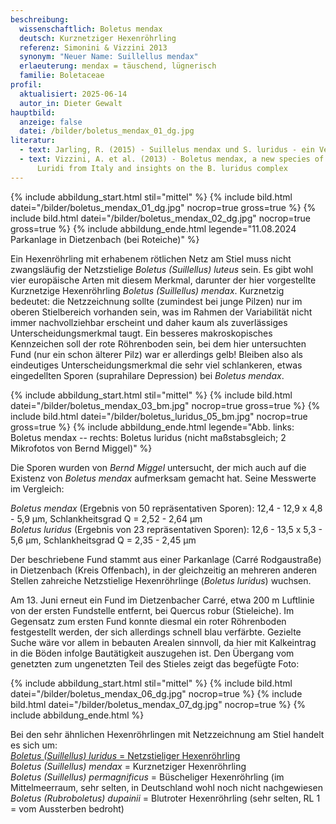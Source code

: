 ```yaml
---
beschreibung:
  wissenschaftlich: Boletus mendax
  deutsch: Kurznetziger Hexenröhrling
  referenz: Simonini & Vizzini 2013
  synonym: "Neuer Name: Suillellus mendax"
  erlaeuterung: mendax = täuschend, lügnerisch
  familie: Boletaceae
profil:
  aktualisiert: 2025-06-14
  autor_in: Dieter Gewalt
hauptbild:
  anzeige: false
  datei: /bilder/boletus_mendax_01_dg.jpg
literatur:
  - text: Jarling, R. (2015) - Suillelus mendax und S. luridus - ein Vergleich
  - text: Vizzini, A. et al. (2013) - Boletus mendax, a new species of Boletus sect.
      Luridi from Italy and insights on the B. luridus complex
---
```

{% include abbildung_start.html stil="mittel" %}
{% include bild.html datei="/bilder/boletus_mendax_01_dg.jpg" nocrop=true gross=true %}
{% include bild.html datei="/bilder/boletus_mendax_02_dg.jpg" nocrop=true gross=true %}
{% include abbildung_ende.html legende="11.08.2024 Parkanlage in Dietzenbach (bei Roteiche)" %}

Ein Hexenröhrling mit erhabenem rötlichen Netz am Stiel muss nicht zwangsläufig der Netzstielige *Boletus (Suillellus) luteus* sein. Es gibt wohl vier europäische Arten mit diesem Merkmal, darunter der hier vorgestellte Kurznetzige Hexenröhrling *Boletus (Suillellus) mendax*. Kurznetzig bedeutet: die Netzzeichnung sollte (zumindest bei junge Pilzen) nur im oberen Stielbereich vorhanden sein, was im Rahmen der Variabilität nicht immer nachvollziehbar erscheint und daher kaum als zuverlässiges Unterscheidungsmerkmal taugt. Ein besseres makroskopisches Kennzeichen soll der rote Röhrenboden sein, bei dem hier untersuchten Fund (nur ein schon älterer Pilz) war er allerdings gelb! Bleiben also als eindeutiges Unterscheidungsmerkmal die sehr viel schlankeren, etwas eingedellten Sporen (suprahilare Depression) bei *Boletus mendax*.

{% include abbildung_start.html stil="mittel" %}
{% include bild.html datei="/bilder/boletus_mendax_03_bm.jpg" nocrop=true gross=true %}
{% include bild.html datei="/bilder/boletus_luridus_05_bm.jpg" nocrop=true gross=true %}
{% include abbildung_ende.html legende="Abb. links: Boletus mendax -- rechts: Boletus luridus (nicht maßstabsgleich; 2 Mikrofotos von Bernd Miggel)" %}

Die Sporen wurden von *Bernd Miggel* untersucht, der mich auch auf die Existenz von *Boletus mendax* aufmerksam gemacht hat. Seine Messwerte im Vergleich:

*Boletus mendax* (Ergebnis von 50 repräsentativen Sporen):  12,4 - 12,9 x 4,8 - 5,9 µm, Schlankheitsgrad Q = 2,52 - 2,64 µm\
*Boletus luridus* (Ergebnis von 23 repräsentativen Sporen): 12,6 - 13,5 x 5,3 - 5,6 µm, Schlankheitsgrad Q = 2,35 - 2,45 µm

Der beschriebene Fund stammt aus einer Parkanlage (Carré Rodgaustraße) in Dietzenbach (Kreis Offenbach), in der gleichzeitig an mehreren anderen Stellen zahreiche Netzstielige Hexenröhrlinge (*Boletus luridus*) wuchsen.

Am 13. Juni erneut ein Fund im Dietzenbacher Carré, etwa 200 m Luftlinie von der ersten Fundstelle entfernt, bei Quercus robur (Stieleiche). Im Gegensatz zum ersten Fund konnte diesmal ein roter Röhrenboden festgestellt werden, der sich allerdings schnell blau verfärbte. Gezielte Suche wäre vor allem in bebauten Arealen sinnvoll, da hier mit Kalkeintrag in die Böden infolge Bautätigkeit auszugehen ist. Den Übergang vom genetzten zum ungenetzten Teil des Stieles zeigt das begefügte Foto:

{% include abbildung_start.html stil="mittel" %}
{% include bild.html datei="/bilder/boletus_mendax_06_dg.jpg" nocrop=true %}
{% include bild.html datei="/bilder/boletus_mendax_07_dg.jpg" nocrop=true %}
{% include abbildung_ende.html %}

Bei den sehr ähnlichen Hexenröhrlingen mit Netzzeichnung am Stiel handelt es sich um:\
[*Boletus (Suillellus) luridus* = Netzstieliger Hexenröhrling](/pilze/boletus-luridus-netzstieliger-hexenröhrling)\
*Boletus (Suillellus) mendax* = Kurznetziger Hexenröhrling\
*Boletus (Suillellus) permagnificus* = Büscheliger Hexenröhrling (im Mittelmeerraum, sehr selten, in Deutschland wohl noch nicht nachgewiesen\
*Boletus (Rubroboletus) dupainii* = Blutroter Hexenröhrling (sehr selten, RL 1 = vom Aussterben bedroht)